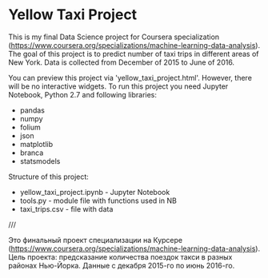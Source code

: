 # Yellow Taxi Project
This is my final Data Science project for Coursera specialization (https://www.coursera.org/specializations/machine-learning-data-analysis). The goal of this project is to predict number of taxi trips in different areas of New York. Data is collected from December of 2015 to June of 2016.

You can preview this project via 'yellow_taxi_project.html'. However, there will be no interactive widgets. To run this project you need Jupyter Notebook, Python 2.7 and following libraries:
* pandas
* numpy
* folium
* json
* matplotlib
* branca
* statsmodels

Structure of this project:
* yellow_taxi_project.ipynb - Jupyter Notebook
* tools.py - module file with functions used in NB
* taxi_trips.csv - file with data

///

Это финальный проект специализации на Курсере (https://www.coursera.org/specializations/machine-learning-data-analysis). Цель проекта: предсказание количества поездок такси в разных районах Нью-Йорка. Данные с декабря 2015-го по июнь 2016-го.
